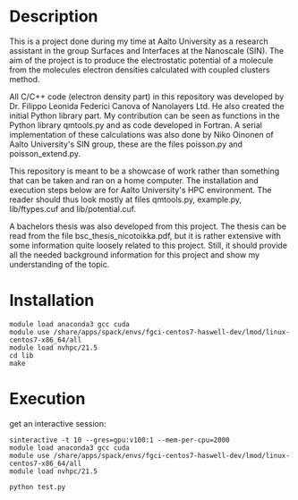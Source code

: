 # Description

This is a project done during my time at Aalto University as a research assistant in the group Surfaces and Interfaces at the Nanoscale (SIN). The aim of the project is to produce the electrostatic potential of a molecule from the molecules electron densities calculated with coupled clusters method.

All C/C++ code (electron density part) in this repository was developed by Dr. Filippo Leonida Federici Canova of Nanolayers Ltd. He also created the initial Python library part. My contribution can be seen as functions in the Python library qmtools.py and as code developed in Fortran. A serial implementation of these calculations was also done by Niko Oinonen of Aalto University's SIN group, these are the files poisson.py and poisson_extend.py.

This repository is meant to be a showcase of work rather than something that can be taken and ran on a home computer. The installation and execution steps below are for Aalto University's HPC environment. The reader should thus look mostly at files qmtools.py, example.py, lib/ftypes.cuf and lib/potential.cuf.

A bachelors thesis was also developed from this project. The thesis can be read from the file bsc_thesis_nicotoikka.pdf, but it is rather extensive with some information quite loosely related to this project. Still, it should provide all the needed background information for this project and show my understanding of the topic.

# Installation

```
module load anaconda3 gcc cuda
module use /share/apps/spack/envs/fgci-centos7-haswell-dev/lmod/linux-centos7-x86_64/all
module load nvhpc/21.5
cd lib
make
```


# Execution

get an interactive session:

```
sinteractive -t 10 --gres=gpu:v100:1 --mem-per-cpu=2000
module load anaconda3 gcc cuda
module use /share/apps/spack/envs/fgci-centos7-haswell-dev/lmod/linux-centos7-x86_64/all
module load nvhpc/21.5

python test.py
```
